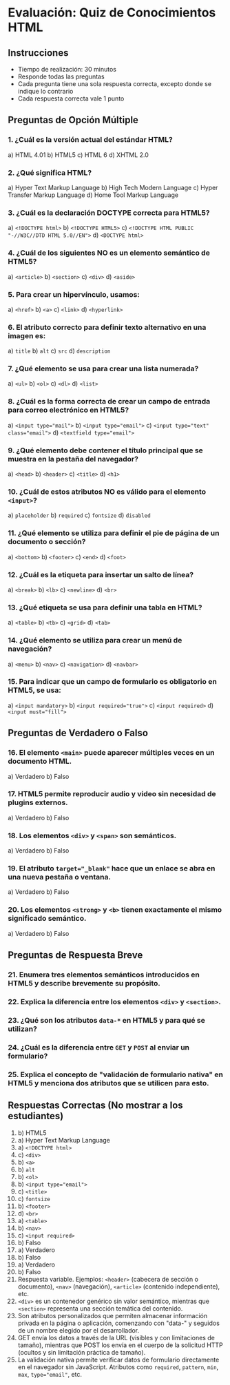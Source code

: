 # Evaluación: Quiz de Conocimientos HTML

## Instrucciones
- Tiempo de realización: 30 minutos
- Responde todas las preguntas
- Cada pregunta tiene una sola respuesta correcta, excepto donde se indique lo contrario
- Cada respuesta correcta vale 1 punto

## Preguntas de Opción Múltiple

### 1. ¿Cuál es la versión actual del estándar HTML?
a) HTML 4.01
b) HTML5
c) HTML 6
d) XHTML 2.0

### 2. ¿Qué significa HTML?
a) Hyper Text Markup Language
b) High Tech Modern Language
c) Hyper Transfer Markup Language
d) Home Tool Markup Language

### 3. ¿Cuál es la declaración DOCTYPE correcta para HTML5?
a) `<!DOCTYPE html>`
b) `<!DOCTYPE HTML5>`
c) `<!DOCTYPE HTML PUBLIC "-//W3C//DTD HTML 5.0//EN">`
d) `<DOCTYPE html>`

### 4. ¿Cuál de los siguientes NO es un elemento semántico de HTML5?
a) `<article>`
b) `<section>`
c) `<div>`
d) `<aside>`

### 5. Para crear un hipervínculo, usamos:
a) `<href>`
b) `<a>`
c) `<link>`
d) `<hyperlink>`

### 6. El atributo correcto para definir texto alternativo en una imagen es:
a) `title`
b) `alt`
c) `src`
d) `description`

### 7. ¿Qué elemento se usa para crear una lista numerada?
a) `<ul>`
b) `<ol>`
c) `<dl>`
d) `<list>`

### 8. ¿Cuál es la forma correcta de crear un campo de entrada para correo electrónico en HTML5?
a) `<input type="mail">`
b) `<input type="email">`
c) `<input type="text" class="email">`
d) `<textfield type="email">`

### 9. ¿Qué elemento debe contener el título principal que se muestra en la pestaña del navegador?
a) `<head>`
b) `<header>`
c) `<title>`
d) `<h1>`

### 10. ¿Cuál de estos atributos NO es válido para el elemento `<input>`?
a) `placeholder`
b) `required`
c) `fontsize`
d) `disabled`

### 11. ¿Qué elemento se utiliza para definir el pie de página de un documento o sección?
a) `<bottom>`
b) `<footer>`
c) `<end>`
d) `<foot>`

### 12. ¿Cuál es la etiqueta para insertar un salto de línea?
a) `<break>`
b) `<lb>`
c) `<newline>`
d) `<br>`

### 13. ¿Qué etiqueta se usa para definir una tabla en HTML?
a) `<table>`
b) `<tb>`
c) `<grid>`
d) `<tab>`

### 14. ¿Qué elemento se utiliza para crear un menú de navegación?
a) `<menu>`
b) `<nav>`
c) `<navigation>`
d) `<navbar>`

### 15. Para indicar que un campo de formulario es obligatorio en HTML5, se usa:
a) `<input mandatory>`
b) `<input required="true">`
c) `<input required>`
d) `<input must="fill">`

## Preguntas de Verdadero o Falso

### 16. El elemento `<main>` puede aparecer múltiples veces en un documento HTML. 
a) Verdadero
b) Falso

### 17. HTML5 permite reproducir audio y video sin necesidad de plugins externos.
a) Verdadero
b) Falso

### 18. Los elementos `<div>` y `<span>` son semánticos.
a) Verdadero
b) Falso

### 19. El atributo `target="_blank"` hace que un enlace se abra en una nueva pestaña o ventana.
a) Verdadero
b) Falso

### 20. Los elementos `<strong>` y `<b>` tienen exactamente el mismo significado semántico.
a) Verdadero
b) Falso

## Preguntas de Respuesta Breve

### 21. Enumera tres elementos semánticos introducidos en HTML5 y describe brevemente su propósito.

### 22. Explica la diferencia entre los elementos `<div>` y `<section>`.

### 23. ¿Qué son los atributos `data-*` en HTML5 y para qué se utilizan?

### 24. ¿Cuál es la diferencia entre `GET` y `POST` al enviar un formulario? 

### 25. Explica el concepto de "validación de formulario nativa" en HTML5 y menciona dos atributos que se utilicen para esto.

## Respuestas Correctas (No mostrar a los estudiantes)

1. b) HTML5
2. a) Hyper Text Markup Language
3. a) `<!DOCTYPE html>`
4. c) `<div>`
5. b) `<a>`
6. b) `alt`
7. b) `<ol>`
8. b) `<input type="email">`
9. c) `<title>`
10. c) `fontsize`
11. b) `<footer>`
12. d) `<br>`
13. a) `<table>`
14. b) `<nav>`
15. c) `<input required>`
16. b) Falso
17. a) Verdadero
18. b) Falso
19. a) Verdadero
20. b) Falso
21. Respuesta variable. Ejemplos: `<header>` (cabecera de sección o documento), `<nav>` (navegación), `<article>` (contenido independiente), etc.
22. `<div>` es un contenedor genérico sin valor semántico, mientras que `<section>` representa una sección temática del contenido.
23. Son atributos personalizados que permiten almacenar información privada en la página o aplicación, comenzando con "data-" y seguidos de un nombre elegido por el desarrollador.
24. GET envía los datos a través de la URL (visibles y con limitaciones de tamaño), mientras que POST los envía en el cuerpo de la solicitud HTTP (ocultos y sin limitación práctica de tamaño).
25. La validación nativa permite verificar datos de formulario directamente en el navegador sin JavaScript. Atributos como `required`, `pattern`, `min`, `max`, `type="email"`, etc. 
